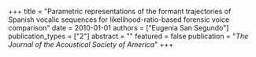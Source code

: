 +++
title = "Parametric representations of the formant trajectories of Spanish vocalic sequences for likelihood-ratio-based forensic voice comparison"
date = 2010-01-01
authors = ["Eugenia San Segundo"]
publication_types = ["2"]
abstract = ""
featured = false
publication = "*The Journal of the Acoustical Society of America*"
+++

